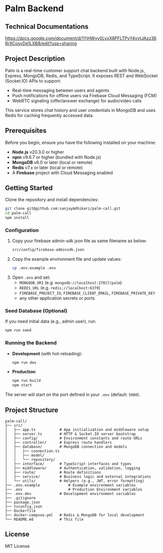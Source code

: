 # Palm Backend

## Technical Documentations
https://docs.google.com/document/d/1YjHWyv0LyxX8PFLTPvY4yytJAzz36RrXCosyDe1LXB8/edit?usp=sharing

## Project Description

Palm is a real-time customer support chat backend built with Node.js, Express, MongoDB, Redis, and TypeScript. It exposes REST and WebSocket (Socket.IO) APIs to support:

- Real-time messaging between users and agents
- Push notifications for offline users via Firebase Cloud Messaging (FCM)
- WebRTC signaling (offer/answer exchange) for audio/video calls

This service stores chat history and user credentials in MongoDB and uses Redis for caching frequently accessed data.

## Prerequisites

Before you begin, ensure you have the following installed on your machine:

- **Node.js** v20.3.0 or higher
- **npm** v9.6.7 or higher (bundled with Node.js)
- **MongoDB** v6.0 or later (local or remote)
- **Redis** v7.x or later (local or remote)
- A **Firebase** project with Cloud Messaging enabled

## Getting Started

Clone the repository and install dependencies:

```bash
git clone git@github.com:sanjayAdhikari/palm-call.git
cd palm-call
npm install
```

### Configuration

1. Copy your firebase admin-sdk json file as same filename as below: 
   ```bash
   src/config/firebase-adminsdk.json
   
2. Copy the example environment file and update values:
   ```bash
   cp .env.example .env
   ```
3. Open `.env` and set:
    - `MONGODB_URI` (e.g. `mongodb://localhost:27017/palm`)
    - `REDIS_URL` (e.g. `redis://localhost:6379`)
    - `FIREBASE_PROJECT_ID`, `FIREBASE_CLIENT_EMAIL`, `FIREBASE_PRIVATE_KEY`
    - any other application secrets or ports

### Seed Database (Optional)

If you need initial data (e.g., admin user), run:
```bash
npm run seed
```

### Running the Backend

- **Development** (with hot-reloading):
  ```bash
  npm run dev
  ```
- **Production**:
  ```bash
  npm run build
  npm start
  ```

The server will start on the port defined in your `.env` (default: `5000`).

## Project Structure

```text
palm-call/
├── src/
│   ├── app.ts           # App initialization and middleware setup
│   ├── server.ts        # HTTP & Socket.IO server bootstrap
│   ├── config/          # Environment constants and route URLs
│   ├── controller/      # Express route handlers
│   ├── database/        # MongoDB connection and models
│   │   ├── connection.ts
│   │   ├── model/
│   │   └── repository/
│   ├── interface/       # TypeScript interfaces and types
│   ├── middleware/      # Authentication, validation, logging
│   ├── route/           # Route definitions
│   ├── service/         # Business logic and external integrations
│   └── utils/           # Helpers (e.g., JWT, error formatting)
├── .env.example             # Example environment variables
├── .env                     # Production Environment variables
├── .env.dev             # Development environment variables
├── .gitignore
├── package.json
├── tsconfig.json
├── Dockerfile
├── docker-compose.yml   # Redis & MongoDB for local development
└── README.md            # This file
```

## License

MIT License

